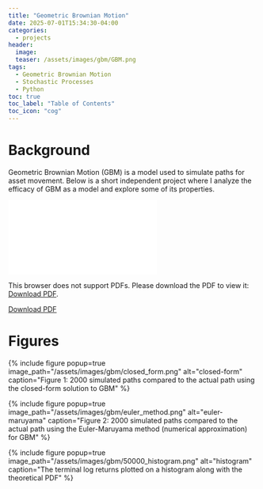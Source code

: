 ```yaml
---
title: "Geometric Brownian Motion"
date: 2025-07-01T15:34:30-04:00
categories:
  - projects
header:
  image: 
  teaser: /assets/images/gbm/GBM.png
tags:
  - Geometric Brownian Motion
  - Stochastic Processes
  - Python
toc: true
toc_label: "Table of Contents"
toc_icon: "cog"
---
```


# Background
Geometric Brownian Motion (GBM) is a model used to simulate paths for asset movement. Below is a short independent project where I analyze the efficacy of GBM as a model and explore some of its properties.

<object data="/assets/images/gbm/Geometric_Brownian_Motion_as_a_Model_for_Stock_Prices.pdf#zoom=75&navpanes=0" type="application/pdf" width="612px" height="600px">
    <embed src="/assets/images/gbm/Geometric_Brownian_Motion_as_a_Model_for_Stock_Prices.pdf">
        <p>This browser does not support PDFs. Please download the PDF to view it: <a href="/assets/images/gbm/Geometric_Brownian_Motion_as_a_Model_for_Stock_Prices.pdf">Download PDF</a>.</p>
    </embed>
</object>

<a href="/assets/images/gbm/Geometric_Brownian_Motion_as_a_Model_for_Stock_Prices.pdf">Download PDF</a>

# Figures
{% include figure popup=true image_path="/assets/images/gbm/closed_form.png" alt="closed-form" caption="Figure 1: 2000 simulated paths compared to the actual path using the closed-form solution to GBM" %}

{% include figure popup=true image_path="/assets/images/gbm/euler_method.png" alt="euler-maruyama" caption="Figure 2: 2000 simulated paths compared to the actual path using the Euler-Maruyama method (numerical approximation) for GBM" %}

{% include figure popup=true image_path="/assets/images/gbm/50000_histogram.png" alt="histogram" caption="The terminal log returns plotted on a histogram along with the theoretical PDF" %}


<!--
<iframe src="/assets/images/gbm/Geometric_Brownian_Motion_as_a_Model_for_Stock_Prices.pdf#zoom=75&navpanes=0" width="100%" height="600px">
  <p>Your browser does not support iframes. <a href="your_document.pdf">Download the PDF</a> instead.</p>
</iframe>
-->

